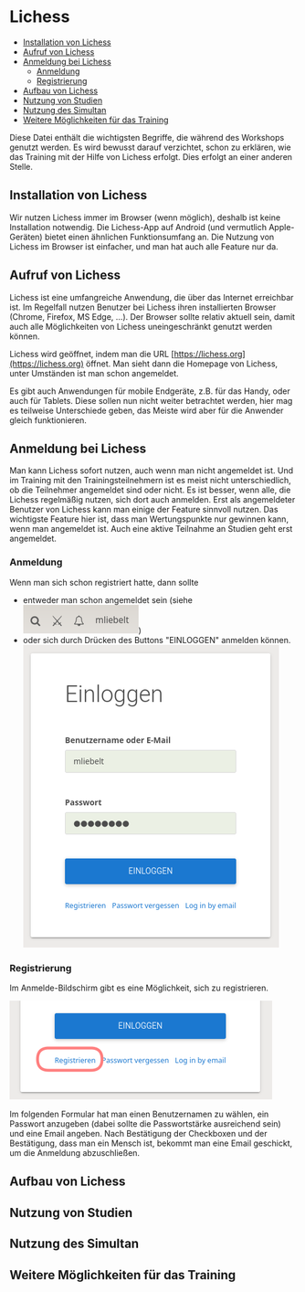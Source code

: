 # Lichess

* [Installation von Lichess](#installation-von-lichess)
* [Aufruf von Lichess](#aufruf-von-lichess)
* [Anmeldung bei Lichess](#anmeldung-bei-lichess)
	* [Anmeldung](#anmeldung)
	* [Registrierung](#registrierung)
* [Aufbau von Lichess](#aufbau-von-lichess)
* [Nutzung von Studien](#nutzung-von-studien)
* [Nutzung des Simultan](#nutzung-des-simultan)
* [Weitere Möglichkeiten für das Training](#weitere-möglichkeiten-für-das-training)

Diese Datei enthält die wichtigsten Begriffe, die während des Workshops genutzt werden. Es wird bewusst darauf verzichtet, schon zu erklären, wie das Training mit der Hilfe von Lichess erfolgt. Dies erfolgt an einer anderen Stelle.


## Installation von Lichess

Wir nutzen Lichess immer im Browser (wenn möglich), deshalb ist keine Installation notwendig. Die Lichess-App auf Android (und vermutlich Apple-Geräten) bietet einen ähnlichen Funktionsumfang an. Die Nutzung von Lichess im Browser ist einfacher, und man hat auch alle Feature nur da.
## Aufruf von Lichess

Lichess ist eine umfangreiche Anwendung, die über das Internet erreichbar ist. Im Regelfall nutzen Benutzer bei Lichess ihren installierten Browser (Chrome, Firefox, MS Edge, ...). Der Browser sollte relativ aktuell sein, damit auch alle Möglichkeiten von Lichess uneingeschränkt genutzt werden können.

Lichess wird geöffnet, indem man die URL [https://lichess.org](https://lichess.org) öffnet. Man sieht dann die Homepage von Lichess, unter Umständen ist man schon angemeldet.

Es gibt auch Anwendungen für mobile Endgeräte, z.B. für das Handy, oder auch für Tablets. Diese sollen nun nicht weiter betrachtet werden, hier mag es teilweise Unterschiede geben, das Meiste wird aber für die Anwender gleich funktionieren.

## Anmeldung bei Lichess

Man kann Lichess sofort nutzen, auch wenn man nicht angemeldet ist. Und im Training mit den Trainingsteilnehmern ist es meist nicht unterschiedlich, ob die Teilnehmer angemeldet sind oder nicht. Es ist besser, wenn alle, die Lichess regelmäßig nutzen, sich dort auch anmelden. Erst als angemeldeter Benutzer von Lichess kann man einige der Feature sinnvoll nutzen. Das wichtigste Feature hier ist, dass man Wertungspunkte nur gewinnen kann, wenn man angemeldet ist. Auch eine aktive Teilnahme an Studien geht erst angemeldet.

### Anmeldung

Wenn man sich schon registriert hatte, dann sollte

* entweder man schon angemeldet sein (siehe ![Angemeldet in Lichess](bilder/angemeldet-lichess.png))
* oder sich durch Drücken des Buttons "EINLOGGEN" anmelden können.<br/>
![Einloggen in Lichess](bilder/anmelden-lichess.png)

### Registrierung

Im Anmelde-Bildschirm gibt es eine Möglichkeit, sich zu registrieren.

![Start Registrierung](bilder/start-registrieren-lichess.png)

Im folgenden Formular hat man einen Benutzernamen zu wählen, ein Passwort anzugeben (dabei sollte die Passwortstärke ausreichend sein) und eine Email angeben. Nach Bestätigung der Checkboxen und der Bestätigung, dass man ein Mensch ist, bekommt man eine Email geschickt, um die Anmeldung abzuschließen.

## Aufbau von Lichess

## Nutzung von Studien

## Nutzung des Simultan

## Weitere Möglichkeiten für das Training


